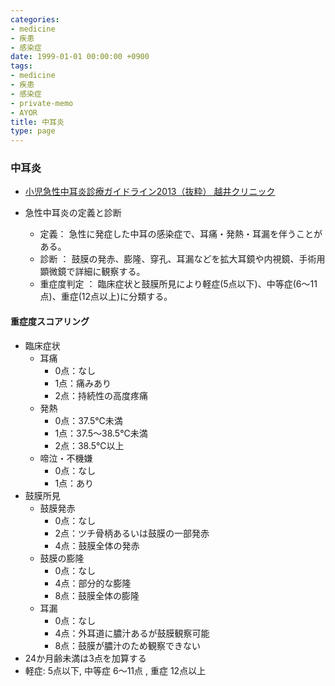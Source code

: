 ```yaml
---
categories:
- medicine
- 疾患
- 感染症
date: 1999-01-01 00:00:00 +0900
tags:
- medicine
- 疾患
- 感染症
- private-memo
- AYOR
title: 中耳炎
type: page
---
```


### 中耳炎

- [小児急性中耳炎診療ガイドライン2013（抜粋）
    越井クリニック](http://koshii-c.sakura.ne.jp/aom_gl.html)

- 急性中耳炎の定義と診断
  - 定義：
        急性に発症した中耳の感染症で、耳痛・発熱・耳漏を伴うことがある。
  - 診断 ：
        鼓膜の発赤、膨隆、穿孔、耳漏などを拡大耳鏡や内視鏡、手術用顕微鏡で詳細に観察する。
  - 重症度判定 ：
        臨床症状と鼓膜所見により軽症(5点以下)、中等症(6～11点)、重症(12点以上)に分類する。

#### 重症度スコアリング

- 臨床症状
  - 耳痛
    - 0点：なし
    - 1点：痛みあり
    - 2点：持続性の高度疼痛
  - 発熱
    - 0点：37.5℃未満
    - 1点：37.5～38.5℃未満
    - 2点：38.5℃以上
  - 啼泣・不機嫌
    - 0点：なし
    - 1点：あり
- 鼓膜所見
  - 鼓膜発赤
    - 0点：なし
    - 2点：ツチ骨柄あるいは鼓膜の一部発赤
    - 4点：鼓膜全体の発赤
  - 鼓膜の膨隆
    - 0点：なし
    - 4点：部分的な膨隆
    - 8点：鼓膜全体の膨隆
  - 耳漏
    - 0点：なし
    - 4点：外耳道に膿汁あるが鼓膜観察可能
    - 8点：鼓膜が膿汁のため観察できない
- 24か月齢未満は3点を加算する
- 軽症: 5点以下, 中等症 6～11点 , 重症 12点以上

[^1]: UpToDate
